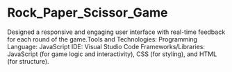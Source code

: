 # Rock_Paper_Scissor_Game
Designed a responsive and engaging user interface with real-time feedback for each round of the game.Tools and Technologies: Programming Language: JavaScript IDE: Visual Studio Code Frameworks/Libraries: JavaScript (for game logic and interactivity), CSS (for styling), and HTML (for structure).
